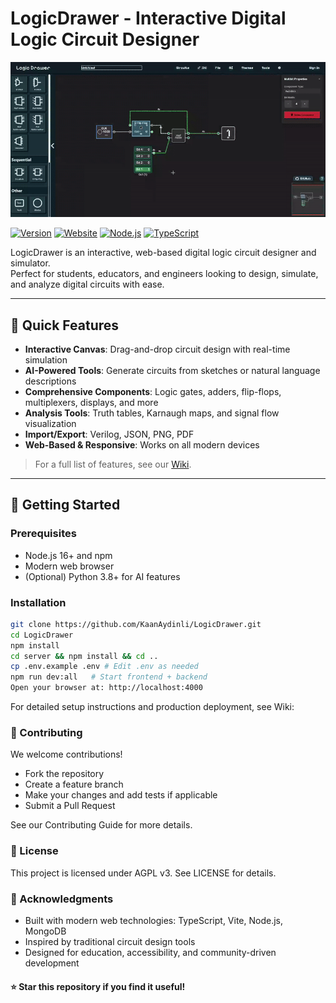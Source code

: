 # LogicDrawer - Interactive Digital Logic Circuit Designer

![LogicDrawer Logo](public/assets/logic.gif)

[![Version](https://img.shields.io/badge/version-1.0.6-darkgreen.svg)](package.json)
[![Website](https://img.shields.io/badge/website-online-brightgreen.svg)](https://logicdrawer.app/)
[![Node.js](https://img.shields.io/badge/Node.js-16+-blue.svg)](https://nodejs.org/)
[![TypeScript](https://img.shields.io/badge/TypeScript-5.6+-blue.svg)](https://www.typescriptlang.org/)

LogicDrawer is an interactive, web-based digital logic circuit designer and simulator.  
Perfect for students, educators, and engineers looking to design, simulate, and analyze digital circuits with ease.

---

## 🚀 Quick Features

- **Interactive Canvas**: Drag-and-drop circuit design with real-time simulation
- **AI-Powered Tools**: Generate circuits from sketches or natural language descriptions
- **Comprehensive Components**: Logic gates, adders, flip-flops, multiplexers, displays, and more
- **Analysis Tools**: Truth tables, Karnaugh maps, and signal flow visualization
- **Import/Export**: Verilog, JSON, PNG, PDF
- **Web-Based & Responsive**: Works on all modern devices

> For a full list of features, see our [Wiki](https://github.com/KaanAydinli/LogicDrawer/wiki).

---

## 🎯 Getting Started

### Prerequisites

- Node.js 16+ and npm
- Modern web browser
- (Optional) Python 3.8+ for AI features

### Installation

```bash
git clone https://github.com/KaanAydinli/LogicDrawer.git
cd LogicDrawer
npm install
cd server && npm install && cd ..
cp .env.example .env # Edit .env as needed
npm run dev:all   # Start frontend + backend
Open your browser at: http://localhost:4000
```

For detailed setup instructions and production deployment, see Wiki:

### 🤝 Contributing

We welcome contributions!

- Fork the repository
- Create a feature branch
- Make your changes and add tests if applicable
- Submit a Pull Request

See our Contributing Guide for more details.

### 📝 License

This project is licensed under AGPL v3. See LICENSE for details.

### 🙏 Acknowledgments

- Built with modern web technologies: TypeScript, Vite, Node.js, MongoDB
- Inspired by traditional circuit design tools
- Designed for education, accessibility, and community-driven development

#### ⭐ Star this repository if you find it useful!
